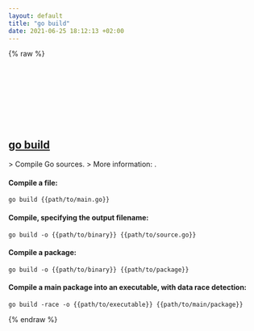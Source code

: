 ```yaml
---
layout: default
title: "go build"
date: 2021-06-25 18:12:13 +02:00
---
```

{% raw %}
<h2 id="go-build">
  <a href="/en/common/go-build.html">go build</a> <a href="#go-build"><svg class="icon">
    <use href="/assets/images/unicode_sprite.svg#link" />
  </svg></a>
</h2>
> Compile Go sources.
> More information: <https://golang.org/cmd/go/#hdr-Compile_packages_and_dependencies>.

#### Compile a file:
```shell
go build {{path/to/main.go}}
```
#### Compile, specifying the output filename:
```shell
go build -o {{path/to/binary}} {{path/to/source.go}}
```
#### Compile a package:
```shell
go build -o {{path/to/binary}} {{path/to/package}}
```
#### Compile a main package into an executable, with data race detection:
```shell
go build -race -o {{path/to/executable}} {{path/to/main/package}}
```
{% endraw %}